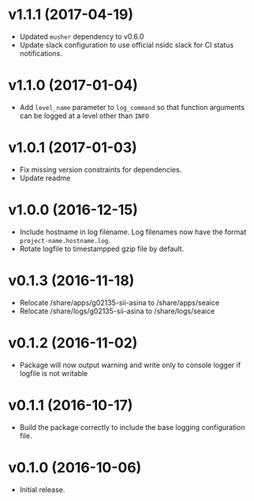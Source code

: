 # v1.1.1 (2017-04-19)

* Updated `musher` dependency to v0.6.0
* Update slack configuration to use official nsidc slack for CI status notifications.

# v1.1.0 (2017-01-04)

- Add `level_name` parameter to `log_command` so that function arguments can be
  logged at a level other than `INFO`

# v1.0.1 (2017-01-03)

- Fix missing version constraints for dependencies.
- Update readme

# v1.0.0 (2016-12-15)

- Include hostname in log filename. Log filenames now have the format
  `project-name.hostname.log`.
- Rotate logfile to timestampped gzip file by default.

# v0.1.3 (2016-11-18)

- Relocate /share/apps/g02135-sii-asina to /share/apps/seaice
- Relocate /share/logs/g02135-sii-asina to /share/logs/seaice


# v0.1.2 (2016-11-02)

- Package will now output warning and write only to console logger if logfile
  is not writable


# v0.1.1 (2016-10-17)
- Build the package correctly to include the base logging configuration file.

# v0.1.0 (2016-10-06)

- Initial release.
